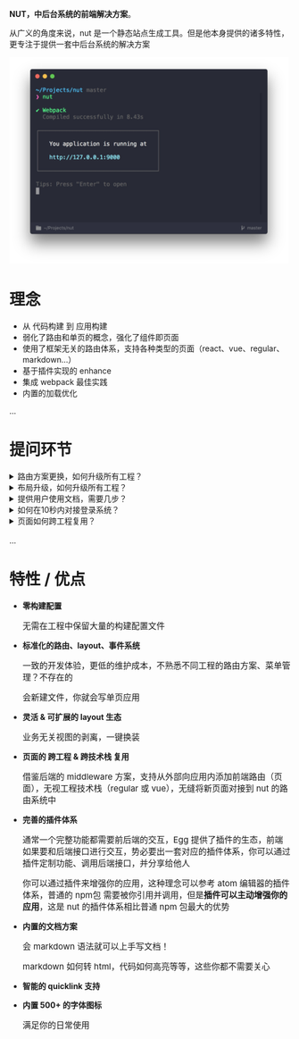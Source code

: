 **NUT，中后台系统的前端解决方案**。

从广义的角度来说，nut 是一个静态站点生成工具。但是他本身提供的诸多特性，更专注于提供一套中后台系统的解决方案

<img width="500px" src="./terminal.png" alt="terminal screenshot">

# 理念

- 从 代码构建 到 应用构建
- 弱化了路由和单页的概念，强化了组件即页面
- 使用了框架无关的路由体系，支持各种类型的页面（react、vue、regular、markdown...）
- 基于插件实现的 enhance
- 集成 webpack 最佳实践
- 内置的加载优化

...

# 提问环节

<details>
  <summary>路由方案更换，如何升级所有工程？</summary>
  <p style="font-size: 15px;margin: 10px 15px">
    通常路由的代码会编码在仓库中，每次技术选型更换，路由相关代码如何修改？与之相关的还有菜单管理（路由变化->菜单的激活），<strong>为此，nut提供了一个基于文件系统、框架无关的路由方案</strong>
  </p>
</details>

<details>
  <summary>布局升级，如何升级所有工程？</summary>
  <p style="font-size: 15px;margin: 10px 15px">
    比如 header、sidebar 等需要统一升级，应该怎么做？nut 的做法和很多静态站点生成工具一样，将 layout 这部分抽象并提取了出来，做到了可升级、可更换，只要修改配置，无需改动任何代码
  </p>
</details>

<details>
  <summary>提供用户使用文档，需要几步？</summary>
  <p style="font-size: 15px;margin: 10px 15px">
    <p>一个相对完整的应用应该提供一份详细的用户文档</p>
    <p>你也可以独立部署一个文档站点，但显然在应用内部的体验会好很多</p>
    <p>如果你自己实现，可能需要以下几步：</p>
    <ol>
      <li>添加文档路由和页面</li>
      <li>用 markdown-it / marked 解析 markdown 内容，添加代码高亮</li>
      <li>选择合适的代码高亮主题</li>
    </ol>
    <p>用了 nut 之后，你只要书写 markdown 文件即可，他会帮你生成路由、菜单，并且内置了几套不错的代码高亮主题</p>
  </p>
</details>

<details>
  <summary>如何在10秒内对接登录系统？</summary>
  <p style="font-size: 15px;margin: 10px 15px">
    <p>如果你想要接入登录，你通常需要做这些事情</p>
    <ol>
      <li>阅读接口文档，了解如何接入</li>
      <li>加入登录状态判断、展示用户名、退出登录等逻辑</li>
    </ol>
    <p>后端通常会有 Egg 插件之类的形式提供几个登录相关的接口</p>
    <p>后端装个 Egg 插件配置下就可以了，<strong>为什么前端不呢？</strong></p>
    <p>有了nut，安装对应的 nut plugin，稍作配置，就可以帮你接入登录系统</p>
  </p>
</details>

<details>
  <summary>页面如何跨工程复用？</summary>
  <p style="font-size: 15px;margin: 10px 15px">
    <p>诸如 Koa / Eggjs 可以通过 middleware 给后端添加路由，实现路由的跨工程复用</p>
    <p>都说前后端路由是相通的，为什么前端没有复用路由（页面）的方案呢？</p>
    <p>工具方法可以通过封装 npm 包的形式跨工程复用，那么一个页面呢？</p>
    <p>假如有两个单页应用 A 和 B，分别使用了 vue 和 regular，某个页面想在 A、B 两个工程中复用，该怎么做呢？</p>
    <p>nut 通过插件体系解决了这个问题</p>
  </p>
</details>

<br>
...

# 特性 / 优点

- **零构建配置**

  <p style="font-size: 15px;">无需在工程中保留大量的构建配置文件</p>

- **标准化的路由、layout、事件系统**
  <p style="font-size: 15px;">一致的开发体验，更低的维护成本，不熟悉不同工程的路由方案、菜单管理？不存在的</p>
  <p style="font-size: 15px;">会新建文件，你就会写单页应用</p>

- **灵活 & 可扩展的 layout 生态**

  <p style="font-size: 15px;">业务无关视图的剥离，一键换装</p>

- **页面的 跨工程 & 跨技术栈 复用**

  <p style="font-size: 15px;">借鉴后端的 middleware 方案，支持从外部向应用内添加前端路由（页面），无视工程技术栈（regular 或 vue），无缝将新页面对接到 nut 的路由系统中</p>

- **完善的插件体系**

  <p style="font-size: 15px;">通常一个完整功能都需要前后端的交互，Egg 提供了插件的生态，前端如果要和后端接口进行交互，势必要出一套对应的插件体系，你可以通过插件定制功能、调用后端接口，并分享给他人</p>
  <p style="font-size: 15px;">你可以通过插件来增强你的应用，这种理念可以参考 atom 编辑器的插件体系，普通的 npm包 需要被你引用并调用，但是<strong>插件可以主动增强你的应用</strong>，这是 nut 的插件体系相比普通 npm 包最大的优势</p>

- **内置的文档方案**

  <p style="font-size: 15px;">会 markdown 语法就可以上手写文档！</p>
  <p style="font-size: 15px;">markdown 如何转 html，代码如何高亮等等，这些你都不需要关心</p>

- **智能的 quicklink 支持**

- **内置 500+ 的字体图标**
  <p style="font-size: 15px;">满足你的日常使用</p>
